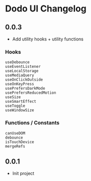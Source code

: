 # Dodo UI Changelog

## 0.0.3

-   Add utility hooks + utility functions

### Hooks

```
useDebounce
useEventListener
useLocalStorage
useMediaQuery
useOnClickOutside
useOnKeyPress
usePrefersDarkMode
usePrefersReducedMotion
useSize
useSmartEffect
useToggle
useWindowSize
```

### Functions / Constants

```
canUseDOM
debounce
isTouchDevice
mergeRefs
```

## 0.0.1

-   Init project
